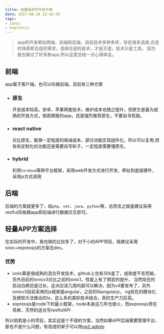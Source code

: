 ```yaml
---
title: 轻量级APP开发方案
date: 2017-08-24 22:42:43
tags:
- ionic
- expressjs
---
```

> app的开发牵扯两端，前端和后端，目前技术多种多样，存在很多选择,合适的场景即合适的需求，选择合适的技术，才是王道，技术只是工具。
因为我也做过了好多款app,所以这里总结一点心得体会。

## 前端
app属于客户端，也可以叫做前端，目前有三种方案

+ ### 原生
  开发成本较高，安卓、苹果两套技术，维护成本也随之提升，但原生是最为成熟的开放方式，倘若精致的app，还是强烈推荐原生，不要自寻死路。
+ ### react native
  对比原生，能够一定程度的缩减成本，部分功能实现组件化，所以可以复用,但有些定制化的功能还是需要自写轮子，一定程度需要懂原生。
+ ### hybrid
  利用`Cordova`等跨平台框架，采用web开发方式进行开发，牵扯到底层硬件，采用js方式调用

## 后端
后端的方案就更多了，如`php`、`net`、`java`、`python`等，总而言之就是建议采用restful风格跟app即前端进行数据交互即可。

## 轻量APP方案选择
在实际的开发中，我也做的比较多了，对于小的APP项目，我建议采用ionic+expressjs的方案去dev。

### 优势
+ ionic算是很成熟的混合开发技术，github上也有30k星了，成熟度不言而喻，另外目前的ionicv3对比之前的ionic1，性能上有了明显的提升，
当然现在的启动白屏还是过长，这点应该几周内就可以解决，因为v4要发布了，另外ionicv3目前采用的js框架是angular，之前的叫angularjs，
ng现在的模块化及微软大法推出的ts，这么多的美妙技术结合，真的生产力巨高。
+ expressjs是node下的最火框架，node本身这几年也很火，而expressjs贵在简单，天然的适合写restfulAPI

所以倘若是小的项目，其实这是个不错的方案，当然如果APP后端需要管理平台，那也不是什么问题，有现成的架子可以用[ng2-admin](https://github.com/akveo/ng2-admin)
